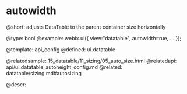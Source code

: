 autowidth
=============


@short: adjusts DataTable to the parent container size horizontally
	

@type: bool
@example:
webix.ui({
	view:"datatable",
	autowidth:true,
	...
});


@template:	api_config
@defined:	ui.datatable	

@relatedsample:
	15_datatable/11_sizing/05_auto_size.html
@relatedapi:
	api/ui.datatable_autoheight_config.md
@related:
	datatable/sizing.md#autosizing

@descr:


